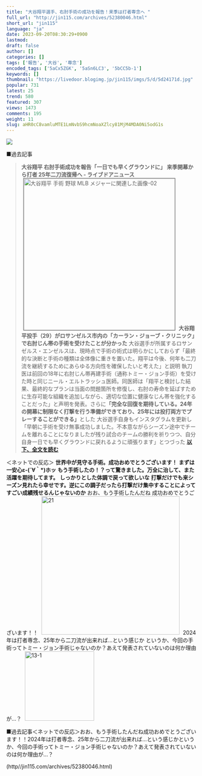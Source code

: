 ```yaml
---
title: "大谷翔平選手、右肘手術の成功を報告！来季は打者専念へ "
full_url: "http://jin115.com/archives/52380046.html"
short_url: "jin115"
language: "ja"
date: 2023-09-20T08:30:29+0900
lastmod: 
draft: false
author: []
categories: []
tags: ['報告', '大谷', '専念']
encoded_tags: ['5aCx5ZGK', '5aSn6LC3', '5bCC5b-1']
keywords: []
thumbnail: "https://livedoor.blogimg.jp/jin115/imgs/5/d/5d24171d.jpg"
popular: 731
latest: 25
trend: 580
featured: 307
views: 1473
comments: 195
weight: 11
slug: aHR0cC8vamluMTE1LmNvbS9hcmNoaXZlcy81MjM4MDA0Ni5odG1s
---
```


![](https://livedoor.blogimg.jp/jin115/imgs/5/d/5d24171d.jpg)

<div><a name='more'></a> ■過去記事 <blockquote><b>大谷翔平 右肘手術成功を報告「一日でも早くグラウンドに」 来季開幕から打者 25年二刀流復帰へ - ライブドアニュース</b> <img src='https//livedoor.blogimg.jp/jin115/imgs/3/2/32cabc6d.png' width='400' border='1' hspace='5' class='pict' alt='大谷翔平 手術 野球 MLB メジャーに関連した画像-02'> <b>大谷翔平投手（29）がロサンゼルス市内の「カーラン・ジョーブ・クリニック」で右肘じん帯の手術を受けたことが分かった</b> 大谷選手が所属するロサンゼルス・エンゼルスは、現時点で手術の術式は明らかにしておらず「最終的な決断と手術の種類は全体像に重きを置いた。翔平は今後、何年も二刀流を継続するためにあらゆる方向性を確保したいと考えた」と説明 執刀医は前回の18年に右肘じん帯再建手術（通称トミー・ジョン手術）を受けた時と同じニール・エルトラッシュ医師。同医師は「翔平と検討した結果、最終的なプランは当面の問題箇所を修復し、右肘の寿命を延ばすために生存可能な組織を追加しながら、適切な位置に健康なじん帯を強化することだった」と声明を発表。さらに<b>「完全な回復を期待している。24年の開幕に制限なく打撃を行う準備ができており、25年には投打両方でプレーすることができる」</b>とした 大谷選手自身もインスタグラムを更新し「早朝に手術を受け無事成功しました。不本意ながらシーズン途中でチームを離れることになりましたが残り試合のチームの勝利を祈りつつ、自分自身一日でも早くグラウンドに戻れるように頑張ります」とつづった <a href='https//news.livedoor.com/article/detail/25018711/' target='_blank'><b>以下、全文を読む</b></a></blockquote> ＜ネットでの反応＞ <b>世界中が見守る手術。成功おめでとうございます！</b> <b>まずは一安心ε-(´∀｀*)ホッ</b> <b>もう手術したの！？って驚きました。万全に治して、また活躍を期待してます。</b> <b>しっかりとした体調で戻って欲しいな</b> <b>打撃だけでも来シーズン見れたら幸せです。逆にこの調子だったら打撃だけ集中することによってすごい成績残せるんじゃないのか</b> おお、もう手術したんだね 成功おめでとうございます！！ <img src='https//livedoor.blogimg.jp/jin115/imgs/4/e/4e8040ad.gif' alt='21' width='365' border='0' hspace='5' class='pict'> 2024年は打者専念、25年から二刀流が出来れば…という感じか というか、今回の手術ってトミー・ジョン手術じゃないのか？あえて発表されていないのは何か理由が…？ <img src='https//livedoor.blogimg.jp/jin115/imgs/0/d/0df68a13.gif' alt='13-1' width='183' border='0' hspace='5' class='pict'> <p>■過去記事＜ネットでの反応＞おお、もう手術したんだね成功おめでとうございます！！2024年は打者専念、25年から二刀流が出来れば…という感じかというか、今回の手術ってトミー・ジョン手術じゃないのか？あえて発表されていないのは何か理由が…？</p></div>

(http//jin115.com/archives/52380046.html)

